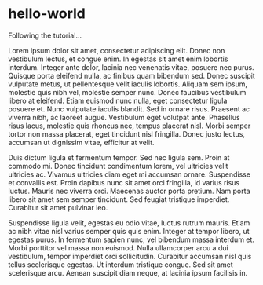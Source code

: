 # hello-world
Following the tutorial...

Lorem ipsum dolor sit amet, consectetur adipiscing elit. Donec non vestibulum lectus, et congue enim. In egestas sit amet enim lobortis interdum. Integer ante dolor, lacinia nec venenatis vitae, posuere nec purus. Quisque porta eleifend nulla, ac finibus quam bibendum sed. Donec suscipit vulputate metus, ut pellentesque velit iaculis lobortis. Aliquam sem ipsum, molestie quis nibh vel, molestie semper nunc. Donec faucibus vestibulum libero at eleifend. Etiam euismod nunc nulla, eget consectetur ligula posuere et. Nunc vulputate iaculis blandit. Sed in ornare risus. Praesent ac viverra nibh, ac laoreet augue. Vestibulum eget volutpat ante. Phasellus risus lacus, molestie quis rhoncus nec, tempus placerat nisl. Morbi semper tortor non massa placerat, eget tincidunt nisl fringilla. Donec justo lectus, accumsan ut dignissim vitae, efficitur at velit.

Duis dictum ligula et fermentum tempor. Sed nec ligula sem. Proin at commodo mi. Donec tincidunt condimentum lorem, vel ultricies velit ultricies ac. Vivamus ultricies diam eget mi accumsan ornare. Suspendisse et convallis est. Proin dapibus nunc sit amet orci fringilla, id varius risus luctus. Mauris nec viverra orci. Maecenas auctor porta pretium. Nam porta libero sit amet sem semper tincidunt. Sed feugiat tristique imperdiet. Curabitur sit amet pulvinar leo.

Suspendisse ligula velit, egestas eu odio vitae, luctus rutrum mauris. Etiam ac nibh vitae nisl varius semper quis quis enim. Integer at tempor libero, ut egestas purus. In fermentum sapien nunc, vel bibendum massa interdum et. Morbi porttitor vel massa non euismod. Nulla ullamcorper arcu a dui vestibulum, tempor imperdiet orci sollicitudin. Curabitur accumsan nisl quis tellus scelerisque egestas. Ut interdum tristique congue. Sed sit amet scelerisque arcu. Aenean suscipit diam neque, at lacinia ipsum facilisis in.
